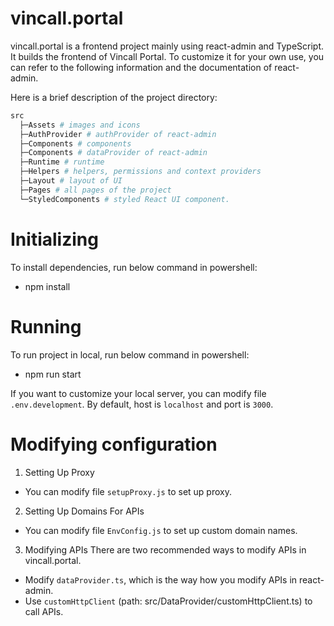 # vincall.portal

vincall.portal is a frontend project mainly using react-admin and TypeScript. It builds the frontend of Vincall Portal. To customize it for your own use, you can refer to the following information and the documentation of react-admin.

Here is a brief description of the project directory:

```bash
src
  ├─Assets # images and icons
  ├─AuthProvider # authProvider of react-admin
  ├─Components # components
  ├─Components # dataProvider of react-admin
  ├─Runtime # runtime
  ├─Helpers # helpers, permissions and context providers
  ├─Layout # layout of UI
  ├─Pages # all pages of the project
  └─StyledComponents # styled React UI component.
```

# Initializing
To install dependencies, run below command in powershell:
  - npm install

# Running
To run project in local, run below command in powershell:
  - npm run start

If you want to customize your local server, you can modify file `.env.development`. By default, host is `localhost` and port is `3000`.

# Modifying configuration
1. Setting Up Proxy
  - You can modify file `setupProxy.js` to set up proxy.

2. Setting Up Domains For APIs
  - You can modify file `EnvConfig.js` to set up custom domain names.

3. Modifying APIs
  There are two recommended ways to modify APIs in vincall.portal. 
  - Modify `dataProvider.ts`, which is the way how you modify APIs in react-admin.
  - Use `customHttpClient` (path: src/DataProvider/customHttpClient.ts) to call APIs.